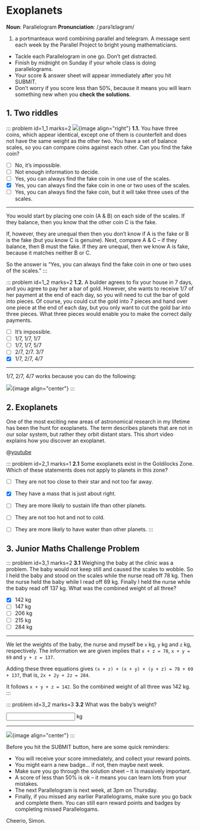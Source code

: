 # Exoplanets

<div class="dictionary">

__Noun__: Parallelogram
__Pronunciation__: /ˌparəˈlɛləɡram/

1. a portmanteaux word combining parallel and telegram. A message sent each
week by the Parallel Project to bright young mathematicians.

</div>

*	Tackle each Parallelogram in one go. Don’t get distracted.
*	Finish by midnight on Sunday if your whole class is doing parallelograms.
*	Your score & answer sheet will appear immediately after you hit SUBMIT.
*	Don’t worry if you score less than 50%, because it means you will learn something new when you __check the solutions__.


## 1. Two riddles
::: problem id=1_1 marks=2
![](/resources/7-07-exoplanets/1-scale-justice.png){image align="right"}
__1.1.__ You have three coins, which appear identical, except one of them is counterfeit and does not have the same weight as the other two. You have a set of balance scales, so you can compare coins against each other. Can you find the fake coin?

* [ ] No, it’s impossible.
* [ ] Not enough information to decide.
* [ ] Yes, you can always find the fake coin in one use of the scales.
* [x] Yes, you can always find the fake coin in one or two uses of the scales.
* [ ] Yes, you can always find the fake coin, but it will take three uses of the scales.

---

You would start by placing one coin (A & B) on each side of the scales. If they balance, then you know that the other coin C is the fake.

If, however, they are unequal then then you don’t know if A is the fake or B is the fake (but you know C is genuine). Next, compare A & C – if they balance, then B must the fake. If they are unequal, then we know A is fake, because it matches neither B or C.

So the answer is “Yes, you can always find the fake coin in one or two uses of the scales.”
:::

::: problem id=1_2 marks=2
__1.2.__ A builder agrees to fix your house in 7 days, and you agree to pay her a bar of gold. However, she wants to receive 1/7 of her payment at the end of each day, so you will need to cut the bar of gold into pieces. Of course, you could cut the gold into 7 pieces and hand over one piece at the end of each day, but you only want to cut the gold bar into three pieces. What three pieces would enable you to make the correct daily payments.

* [ ] It’s impossible.
* [ ] 1/7, 1/7, 1/7
* [ ] 1/7, 1/7, 5/7
* [ ] 2/7, 2/7. 3/7
* [x] 1/7, 2/7, 4/7

---

1/7, 2/7, 4/7 works because you can do the following:  

![](/resources/7-07-exoplanets/1_2-answer.jpg){image align="center"}
:::


## 2.	Exoplanets

One of the most exciting new areas of astronomical research in my lifetime has been the hunt for exoplanets. The term describes planets that are not in our solar system, but rather they orbit distant stars. This short video explains how you discover an exoplanet.

@[youtube](I7UtKDEibBg?rel=0)

::: problem id=2_1 marks=1
__2.1__ Some exoplanets exist in the Goldilocks Zone. Which of these statements does not apply to planets in this zone?

* [ ] They are not too close to their star and not too far away.
* [x] They have a mass that is just about right.
* [ ] They are more likely to sustain life than other planets.
* [ ] They are not too hot and not to cold.
* [ ] They are more likely to have water than other planets.
:::


## 3.	Junior Maths Challenge Problem
<!--- (2013) Q18 --->

::: problem id=3_1 marks=2
__3.1__ Weighing the baby at the clinic was a problem. The baby would not keep still and caused the scales to wobble. So I held the baby and stood on the scales while the nurse read off 78 kg. Then the nurse held the baby while I read off 69 kg. Finally I held the nurse while the baby read off 137 kg. What was the combined weight of all three?

* [x] 142 kg
* [ ] 147 kg
* [ ] 206 kg
* [ ] 215 kg
* [ ] 284 kg

---

We let the weights of the baby, the nurse and myself be `x` kg, `y` kg and `z` kg, respectively. The information we are given implies that `x + z = 78`, `x + y = 69` and `y + z = 137`.

Adding these three equations gives `(x + z) + (x + y) + (y + z) = 78 + 69 + 137`, that is, `2x + 2y + 2z = 284`.

It follows `x + y + z = 142`. So the combined weight of all three was 142 kg.
:::

::: problem id=3_2 marks=3
__3.2__ What was the baby’s weight?

<input type="number" solution="5"/> kg

---

![](/resources/7-07-exoplanets/3_2-answer.jpg){image align="center"}
:::

Before you hit the SUBMIT button, here are some quick reminders:

*	You will receive your score immediately, and collect your reward points.
*	You might earn a new badge... if not, then maybe next week.
*	Make sure you go through the solution sheet – it is massively important.
*	A score of less than 50% is ok – it means you can learn lots from your mistakes.
*	The next Parallelogram is next week, at 3pm on Thursday.
*	Finally, if you missed any earlier Parallelograms, make sure you go back and complete them. You can still earn reward points and badges by completing missed Parallelogams.

Cheerio,
Simon.
